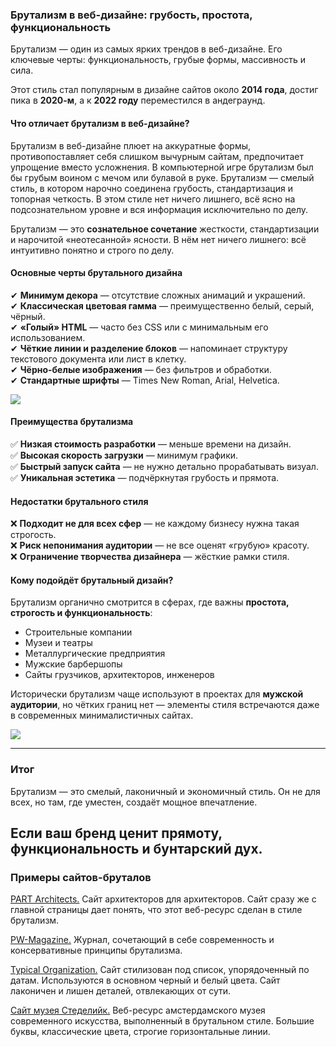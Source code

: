 ### **Брутализм в веб-дизайне: грубость, простота, функциональность**  

Брутализм — один из самых ярких трендов в веб-дизайне. Его ключевые черты: функциональность, грубые формы, массивность и сила.  

Этот стиль стал популярным в дизайне сайтов около **2014 года**, достиг пика в **2020-м**, а к **2022 году** переместился в андеграунд.  

#### **Что отличает брутализм в веб-дизайне?**  

Брутализм в веб-дизайне плюет на аккуратные формы, противопоставляет себя слишком вычурным сайтам, предпочитает упрощение вместо усложнения. В компьютерной игре брутализм был бы грубым воином с мечом или булавой в руке. Брутализм — смелый стиль, в котором нарочно соединена грубость, стандартизация и топорная четкость. В этом стиле нет ничего лишнего, всё ясно на подсознательном уровне и вся информация исключительно по делу.   

Брутализм — это **сознательное сочетание** жесткости, стандартизации и нарочитой «неотесанной» ясности. В нём нет ничего лишнего: всё интуитивно понятно и строго по делу.  

#### **Основные черты брутального дизайна**  

✔ **Минимум декора** — отсутствие сложных анимаций и украшений.  
✔ **Классическая цветовая гамма** — преимущественно белый, серый, чёрный.  
✔ **«Голый» HTML** — часто без CSS или с минимальным его использованием.  
✔ **Чёткие линии и разделение блоков** — напоминает структуру текстового документа или лист в клетку.  
✔ **Чёрно-белые изображения** — без фильтров и обработки.  
✔ **Стандартные шрифты** — Times New Roman, Arial, Helvetica.  

<img src="https://idbi.ru/upload/files/1/1965/11806637/original/3_1713263c7bb850b58789a733b72b6805.jpg"/>

#### **Преимущества брутализма**  

✅ **Низкая стоимость разработки** — меньше времени на дизайн.  
✅ **Высокая скорость загрузки** — минимум графики.  
✅ **Быстрый запуск сайта** — не нужно детально прорабатывать визуал.  
✅ **Уникальная эстетика** — подчёркнутая грубость и прямота.  

#### **Недостатки брутального стиля**  

❌ **Подходит не для всех сфер** — не каждому бизнесу нужна такая строгость.  
❌ **Риск непонимания аудитории** — не все оценят «грубую» красоту.  
❌ **Ограничение творчества дизайнера** — жёсткие рамки стиля.  

#### **Кому подойдёт брутальный дизайн?**  

Брутализм органично смотрится в сферах, где важны **простота, строгость и функциональность**:  

- Строительные компании  
- Музеи и театры  
- Металлургические предприятия  
- Мужские барбершопы  
- Сайты грузчиков, архитекторов, инженеров  

Исторически брутализм чаще используют в проектах для **мужской аудитории**, но чётких границ нет — элементы стиля встречаются даже в современных минималистичных сайтах.  

<img src="https://www.umi-cms.ru/images/cms/data/articles/brutalizm/brutal_sayt.jpg"/> 

---  

### **Итог**  

Брутализм — это смелый, лаконичный и экономичный стиль. Он не для всех, но там, где уместен, создаёт мощное впечатление.  

Если ваш бренд ценит **прямоту, функциональность и бунтарский дух**.
---  

###  Примеры сайтов-бруталов
[PART Architects.](https://part.archi/) Сайт архитекторов для архитекторов. Сайт сразу же с главной страницы дает понять, что этот веб-ресурс сделан в стиле брутализм. 

[PW-Magazine.](https://pw-magazine.com/home) Журнал, сочетающий в себе современность и консервативные принципы брутализма. 

[Typical Organization.](https://www.typical-organization.com/) Сайт стилизован под список, упорядоченный по датам. Используются в основном черный и белый цвета. Сайт лаконичен и лишен деталей, отвлекающих от сути. 

[Сайт музея Стеделийк.](https://www.stedelijk.nl/en) Веб-ресурс амстердамского музея современного искусства, выполненный в брутальном стиле. Большие буквы, классические цвета, строгие горизонтальные линии. 
